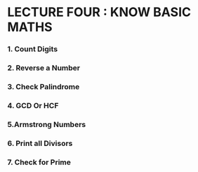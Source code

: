 # LECTURE FOUR : KNOW BASIC MATHS

### 1. Count Digits

### 2. Reverse a Number

### 3. Check Palindrome

### 4. GCD Or HCF

### 5.Armstrong Numbers

### 6. Print all Divisors

### 7. Check for Prime
